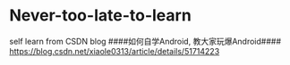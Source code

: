 # Never-too-late-to-learn
self learn from CSDN blog
####如何自学Android, 教大家玩爆Android####
https://blog.csdn.net/xiaole0313/article/details/51714223


